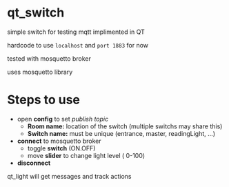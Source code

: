 # qt_switch
simple switch for testing mqtt implimented in QT

hardcode to use `localhost` and `port 1883` for now

tested with mosquetto broker

uses mosquetto library

# Steps to use
* open __config__ to set _publish topic_
  * __Room name:__ location of the switch (multiple switchs may share this)
  * __Switch name:__ must be unique (entrance, master, readingLight, ...)
* __connect__ to mosquetto broker
  * toggle __switch__ (ON.OFF)
  * move __slider__ to change light level ( 0-100)
* __disconnect__


qt_light will get messages and track actions

